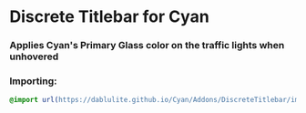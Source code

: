 <h1 background="#ff0000">Discrete Titlebar for Cyan</h1>

### Applies Cyan's Primary Glass color on the traffic lights when unhovered

### Importing:
```css
@import url(https://dablulite.github.io/Cyan/Addons/DiscreteTitlebar/import.css);
```
